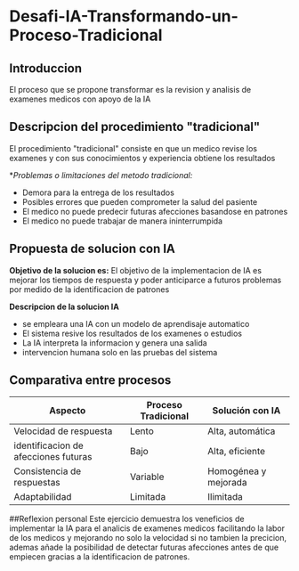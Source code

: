 # Desafi-IA-Transformando-un-Proceso-Tradicional

## Introduccion
El proceso que se propone transformar es la revision y analisis de examenes medicos con apoyo de la IA

## Descripcion del procedimiento "tradicional"
El procedimiento "tradicional" consiste en que un medico revise los examenes y con sus conocimientos y experiencia obtiene los resultados

**Problemas o limitaciones del metodo tradicional:*
- Demora para la entrega de los resultados
- Posibles errores que pueden comprometer la salud del pasiente
- El medico no puede predecir futuras afecciones basandose en patrones
- El medico no puede trabajar de manera ininterrumpida

## Propuesta de solucion con IA
**Objetivo de la solucion es:**
El objetivo de la implementacion de IA es mejorar los tiempos de respuesta y poder anticiparce a futuros problemas por medido de la identificacion de patrones

**Descripcion de la solucion IA**
- se empleara una IA con un modelo de aprendisaje automatico
- El sistema resive los resultados de los examenes o estudios
- La IA interpreta la informacion y genera una salida
- intervencion humana solo en las pruebas del sistema

## Comparativa entre procesos
| Aspecto                              | Proceso Tradicional              | Solución con IA                         |
|--------------------------------------|----------------------------------|-----------------------------------------|
| Velocidad de respuesta               | Lento                            | Alta, automática                        |
| identificacion de afecciones futuras | Bajo                             | Alta, eficiente                         |
| Consistencia de respuestas           | Variable                         | Homogénea y mejorada                    |
| Adaptabilidad                        | Limitada                         |Ilimitada                                |

##Reflexion personal
Este ejercicio demuestra los veneficios de implementar la IA para el analicis de examenes medicos facilitando la labor de los medicos y mejorando no solo la velocidad si no tambien la precicion, ademas añade la posibilidad de detectar futuras afecciones antes de que empiecen gracias a la identificacion de patrones.

